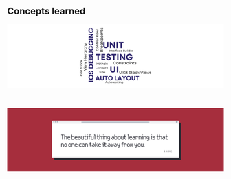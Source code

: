## Concepts learned

<p align="center">
<img src="Documentation/Week04Concepts.png">
</p>

<br />
   
![End Banner](Documentation/EndBanner.png)
